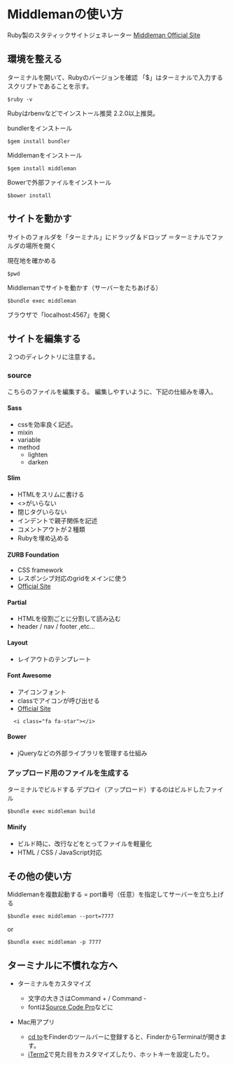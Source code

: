 # Middlemanの使い方
Ruby製のスタティックサイトジェネレーター
[Middleman Official Site](https://middlemanapp.com/jp/)

## 環境を整える
ターミナルを開いて、Rubyのバージョンを確認
「$」はターミナルで入力するスクリプトであることを示す。

```
$ruby -v
```

Rubyはrbenvなどでインストール推奨
2.2.0以上推奨。


bundlerをインストール

```
$gem install bundler
```

Middlemanをインストール

```
$gem install middleman
```

Bowerで外部ファイルをインストール

```
$bower install
```


## サイトを動かす


サイトのフォルダを「ターミナル」にドラッグ＆ドロップ
＝ターミナルでファルダの場所を開く

現在地を確かめる

```
$pwd
```

Middlemanでサイトを動かす（サーバーをたちあげる）

```
$bundle exec middleman
```

ブラウザで「localhost:4567」を開く

## サイトを編集する
２つのディレクトリに注意する。

### source
こちらのファイルを編集する。
編集しやすいように、下記の仕組みを導入。

#### Sass
* cssを効率良く記述。
* mixin
* variable
* method
  - lighten
  - darken

#### Slim
* HTMLをスリムに書ける
* <>がいらない
* 閉じタグいらない
* インデントで親子関係を記述
* コメントアウトが２種類
* Rubyを埋め込める

#### ZURB Foundation
* CSS framework
* レスポンシブ対応のgridをメインに使う
* [Official Site](http://foundation.zurb.com/)

#### Partial
* HTMLを役割ごとに分割して読み込む
* header / nav / footer ,etc...

#### Layout
* レイアウトのテンプレート

#### Font Awesome
* アイコンフォント
* classでアイコンが呼び出せる
* [Official Site](http://fontawesome.io/)

```
  <i class="fa fa-star"></i>
```

#### Bower
* jQueryなどの外部ライブラリを管理する仕組み


### アップロード用のファイルを生成する
ターミナルでビルドする
デプロイ（アップロード）するのはビルドしたファイル

```
$bundle exec middleman build
```

#### Minify
* ビルド時に、改行などをとってファイルを軽量化
* HTML / CSS / JavaScript対応

## その他の使い方
Middlemanを複数起動する
= port番号（任意）を指定してサーバーを立ち上げる

```
$bundle exec middleman --port=7777
```

or

```
$bundle exec middleman -p 7777
```

## ターミナルに不慣れな方へ
* ターミナルをカスタマイズ
  - 文字の大きさはCommand + / Command -
  - fontは[Source Code Pro](https://store1.adobe.com/cfusion/store/html/index.cfm?store=OLS-JP&event=displayFontPackage&code=1960)などに


* Mac用アプリ
  - [cd to](https://github.com/jbtule/cdto)をFinderのツールバーに登録すると、FinderからTerminalが開きます。
  - [iTerm2](https://www.iterm2.com/)で見た目をカスタマイズしたり、ホットキーを設定したり。


